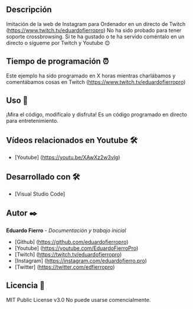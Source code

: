 ## Descripción
Imitación de la web de Instagram para Ordenador en un directo de Twitch (https://www.twitch.tv/eduardofierropro)
No ha sido probado para tener soporte crossbrowsing.
Si te ha gustado o te ha servido coméntalo en un directo o sígueme por Twitch y Youtube 😊

## Tiempo de programación ⏰
Este ejemplo ha sido programado en X horas mientras charlábamos y comentábamos cosas en Twitch (https://www.twitch.tv/eduardofierropro)

## Uso 🚀
¡Mira el código, modifícalo y disfruta!
Es un código programado en directo para entretenimiento.

## Vídeos relacionados en Youtube 🛠️

* [Youtube] (https://youtu.be/XAwXz2w3vlg)

## Desarrollado con 🛠️

* [Visual Studio Code]

## Autor ✒️
**Eduardo Fierro** - *Documentación y trabajo inicial*
* [Github] (https://github.com/eduardofierropro)
* [Youtube] (https://youtube.com/EduardoFierroPro)
* [Twitch] (https://twitch.tv/eduardofierropro)
* [Instagram] (https://instagram.com/eduardofierro.pro)
* [Twitter] (https://twitter.com/edfierropro)

## Licencia 📄
MIT Public License v3.0
No puede usarse comencialmente.
